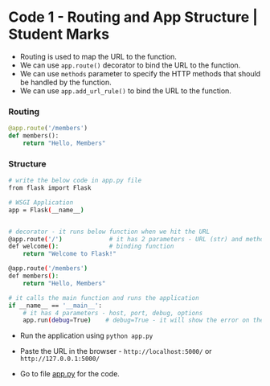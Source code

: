 # Code 1 - Routing and App Structure | Student Marks

- Routing is used to map the URL to the function.
- We can use `app.route()` decorator to bind the URL to the function.
- We can use `methods` parameter to specify the HTTP methods that should be handled by the function.
- We can use `app.add_url_rule()` to bind the URL to the function.

### Routing

```python
@app.route('/members')
def members():
    return "Hello, Members"
```

### Structure



```bash
# write the below code in app.py file
from flask import Flask

# WSGI Application
app = Flask(__name__)


# decorator - it runs below function when we hit the URL
@app.route('/')             # it has 2 parameters - URL (str) and method (GET, POST, PUT, DELETE, etc.)
def welcome():              # binding function
    return "Welcome to Flask!"

@app.route('/members')
def members():
    return "Hello, Members"

# it calls the main function and runs the application
if __name__ == '__main__':
    # it has 4 parameters - host, port, debug, options
    app.run(debug=True)    # debug=True - it will show the error on the browser
```

- Run the application using `python app.py`
- Paste the URL in the browser - `http://localhost:5000/` or `http://127.0.0.1:5000/`

- Go to file [app.py](../codes-1/app.py) for the code.

